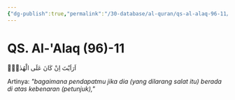 ```yaml
---
{"dg-publish":true,"permalink":"/30-database/al-quran/qs-al-alaq-96-11/"}
---
```



# QS. Al-'Alaq (96)-11
اَرَاَيْتَ اِنْ كَانَ عَلَى الْهُدٰىٓۙ

Artinya: *"bagaimana pendapatmu jika dia (yang dilarang salat itu) berada di atas kebenaran (petunjuk),"*
